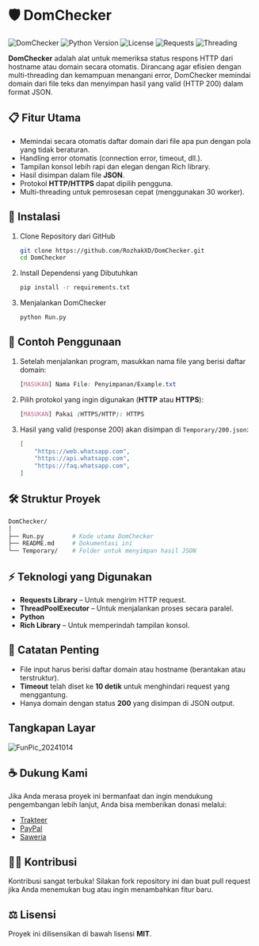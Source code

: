 # 🛡️ **DomChecker**
![DomChecker](https://github.com/user-attachments/assets/685cfbc7-6914-434f-a9d0-40481099fcfa)
![Python Version](https://img.shields.io/badge/Python-3.9%2B-blue)
![License](https://img.shields.io/badge/License-MIT-green)
![Requests](https://img.shields.io/badge/Requests-2.31-red)
![Threading](https://img.shields.io/badge/ThreadPoolExecutor-30_workers-yellow)

**DomChecker** adalah alat untuk memeriksa status respons HTTP dari hostname atau domain secara otomatis. Dirancang agar efisien dengan multi-threading dan kemampuan menangani error, DomChecker memindai domain dari file teks dan menyimpan hasil yang valid (HTTP 200) dalam format JSON.

## 📋 Fitur Utama
- Memindai secara otomatis daftar domain dari file apa pun dengan pola yang tidak beraturan.
- Handling error otomatis (connection error, timeout, dll.).
- Tampilan konsol lebih rapi dan elegan dengan Rich library.
- Hasil disimpan dalam file **JSON**.
- Protokol **HTTP/HTTPS** dapat dipilih pengguna.
- Multi-threading untuk pemrosesan cepat (menggunakan 30 worker).

## 🚀 Instalasi
1. Clone Repository dari GitHub
    ```bash
    git clone https://github.com/RozhakXD/DomChecker.git
    cd DomChecker
    ```
2. Install Dependensi yang Dibutuhkan
    ```bash
    pip install -r requirements.txt
    ```
3. Menjalankan DomChecker
    ```bash
    python Run.py
    ```

## 📝 Contoh Penggunaan
1. Setelah menjalankan program, masukkan nama file yang berisi daftar domain:
    ```scss
    [MASUKAN] Nama File: Penyimpanan/Example.txt
    ```
2. Pilih protokol yang ingin digunakan (**HTTP** atau **HTTPS**):
    ```scss
    [MASUKAN] Pakai (HTTPS/HTTP): HTTPS
    ```
3. Hasil yang valid (response 200) akan disimpan di `Temporary/200.json`:
    ```json
    [
        "https://web.whatsapp.com",
        "https://api.whatsapp.com",
        "https://faq.whatsapp.com",
    ]
    ```

## 🛠️ Struktur Proyek
```bash
DomChecker/
│
├── Run.py        # Kode utama DomChecker
├── README.md     # Dokumentasi ini
└── Temporary/    # Folder untuk menyimpan hasil JSON
```

## ⚡ Teknologi yang Digunakan
- **Requests Library** – Untuk mengirim HTTP request.
- **ThreadPoolExecutor** – Untuk menjalankan proses secara paralel.
- **Python**
- **Rich Library** – Untuk memperindah tampilan konsol.

## 📌 Catatan Penting
- File input harus berisi daftar domain atau hostname (berantakan atau terstruktur).
- **Timeout** telah diset ke **10 detik** untuk menghindari request yang menggantung.
- Hanya domain dengan status **200** yang disimpan di JSON output.

## Tangkapan Layar
![FunPic_20241014](https://github.com/user-attachments/assets/22021b15-61ea-4491-ab2a-c0e5e1f9b1e5)

## ☕ Dukung Kami
Jika Anda merasa proyek ini bermanfaat dan ingin mendukung pengembangan lebih lanjut, Anda bisa memberikan donasi melalui:

- [Trakteer](https://trakteer.id/rozhak_official/tip)
- [PayPal](https://paypal.me/rozhak9)
- [Saweria](https://saweria.co/rozhak9)

## 🧑‍💻 Kontribusi
Kontribusi sangat terbuka! Silakan fork repository ini dan buat pull request jika Anda menemukan bug atau ingin menambahkan fitur baru.

## ⚖️ Lisensi
Proyek ini dilisensikan di bawah lisensi **MIT**.
